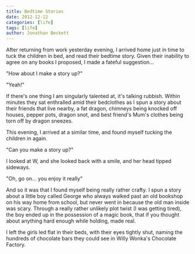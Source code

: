 ```yaml
---
title: Bedtime Stories
date: 2012-12-12
categories: [life]
tags: [life]
author: Jonathan Beckett
---
```


After returning from work yesterday evening, I arrived home just in time to tuck the children in bed, and read their bedtime story. Given their inability to agree on any books I proposed, I made a fateful suggestion...

"How about I make a story up?"

"Yeah!"

If there's one thing I am singularly talented at, it's talking rubbish. Within minutes they sat enthralled amid their bedclothes as I spun a story about their friends that live nearby, a fat dragon, chimneys being knocked off houses, pepper pots, dragon snot, and best friend's Mum's clothes being torn off by dragon sneezes.

This evening, I arrived at a similar time, and found myself tucking the children in again.

"Can you make a story up?"

I looked at W, and she looked back with a smile, and her head tipped sideways.

"Oh, go on... you enjoy it really"

And so it was that I found myself being really rather crafty. I spun a story about a little boy called George who always walked past an old bookshop on his way home from school, but never went in because the old man inside was scary. Through a really rather unlikely plot twist (I was getting tired), the boy ended up in the possession of a magic book, that if you thought about anything hard enough while holding, made real.

I left the girls led flat in their beds, with their eyes tightly shut, naming the hundreds of chocolate bars they could see in Willy Wonka's Chocolate Factory.